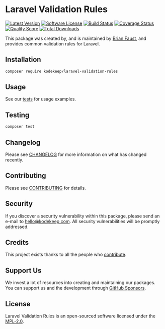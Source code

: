 # Laravel Validation Rules

[![Latest Version](https://badgen.net/packagist/v/kodekeep/laravel-validation-rules)](https://packagist.org/packages/kodekeep/laravel-validation-rules)
[![Software License](https://badgen.net/packagist/license/kodekeep/laravel-validation-rules)](https://packagist.org/packages/kodekeep/laravel-validation-rules)
[![Build Status](https://img.shields.io/github/workflow/status/kodekeep/laravel-validation-rules/run-tests?label=tests)](https://github.com/kodekeep/laravel-validation-rules/actions?query=workflow%3Arun-tests+branch%3Amaster)
[![Coverage Status](https://badgen.net/codeclimate/coverage/kodekeep/laravel-validation-rules)](https://codeclimate.com/github/kodekeep/laravel-validation-rules)
[![Quality Score](https://badgen.net/codeclimate/maintainability/kodekeep/laravel-validation-rules)](https://codeclimate.com/github/kodekeep/laravel-validation-rules)
[![Total Downloads](https://badgen.net/packagist/dt/kodekeep/laravel-validation-rules)](https://packagist.org/packages/kodekeep/laravel-validation-rules)

This package was created by, and is maintained by [Brian Faust](https://github.com/faustbrian), and provides common validation rules for Laravel.

## Installation

```bash
composer require kodekeep/laravel-validation-rules
```

## Usage

See our [tests](https://github.com/kodekeep/laravel-validation-rules/tree/master/tests) for usage examples.

## Testing

```bash
composer test
```

## Changelog

Please see [CHANGELOG](CHANGELOG.md) for more information on what has changed recently.

## Contributing

Please see [CONTRIBUTING](CONTRIBUTING.md) for details.

## Security

If you discover a security vulnerability within this package, please send an e-mail to hello@kodekeep.com. All security vulnerabilities will be promptly addressed.

## Credits

This project exists thanks to all the people who [contribute](../../contributors).

## Support Us

We invest a lot of resources into creating and maintaining our packages. You can support us and the development through [GitHub Sponsors](https://github.com/sponsors/faustbrian).

## License

Laravel Validation Rules is an open-sourced software licensed under the [MPL-2.0](LICENSE.md).
